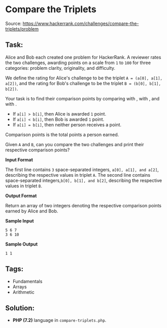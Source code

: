 # Compare the Triplets

Source: https://www.hackerrank.com/challenges/compare-the-triplets/problem

## Task:

Alice and Bob each created one problem for HackerRank. A reviewer rates the two challenges, awarding points
on a scale from `1` to `100` for three categories: problem clarity, originality, and difficulty.

We define the rating for Alice's challenge to be the triplet `A = (a[0], a[1], a[2])`, and the rating for Bob's
challenge to be the triplet `B = (b[0], b[1], b[2])`.

Your task is to find their comparison points by comparing with , with , and with .

* If `a[i] > b[i]`, then Alice is awarded `1` point.
* If `a[i] < b[i]`, then Bob is awarded `1` point.
* If `a[i] = b[i]`, then neither person receives a point.

Comparison points is the total points a person earned.

Given `A` and `B`, can you compare the two challenges and print their respective comparison points?

**Input Format**

The first line contains `3` space-separated integers, `a[0], a[1], and a[2]`, describing the respective values
in triplet `A`.
The second line contains space-separated integers,`b[0], b[1], and b[2]`, describing the respective values
in triplet `B`.

**Output Format**

Return an array of two integers denoting the respective comparison points earned by Alice and Bob.

**Sample Input**

```
5 6 7
3 6 10
```


**Sample Output**

```
1 1
```

## Tags:

* Fundamentals
* Arrays
* Arithmetic

## Solution:

* **PHP (7.2)** language in `compare-triplets.php`.